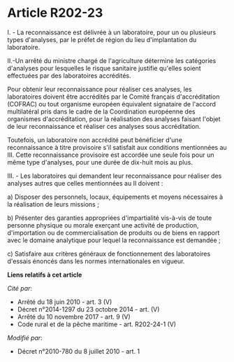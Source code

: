 # Article R202-23

I. - La reconnaissance est délivrée à un laboratoire, pour un ou plusieurs types d'analyses, par le préfet de région du lieu
d'implantation du laboratoire. 

II.-Un arrêté du ministre chargé de l'agriculture détermine les catégories d'analyses pour lesquelles le risque sanitaire
justifie qu'elles soient effectuées par des laboratoires accrédités. 

Pour obtenir leur reconnaissance pour réaliser ces analyses, les laboratoires doivent être accrédités par le Comité français
d'accréditation (COFRAC) ou tout organisme européen équivalent signataire de l'accord multilatéral pris dans le cadre de la
Coordination européenne des organismes d'accréditation, pour la réalisation des analyses faisant l'objet de leur
reconnaissance et réaliser ces analyses sous accréditation. 

Toutefois, un laboratoire non accrédité peut bénéficier d'une reconnaissance à titre provisoire s'il satisfait aux conditions
mentionnées au III. Cette reconnaissance provisoire est accordée une seule fois pour un même type d'analyses, pour une durée
de dix-huit mois au plus. 

III. - Les laboratoires qui demandent leur reconnaissance pour réaliser des analyses autres que celles mentionnées au II
doivent : 

a) Disposer des personnels, locaux, équipements et moyens nécessaires à la réalisation de leurs missions ; 

b) Présenter des garanties appropriées d'impartialité vis-à-vis de toute personne physique ou morale exerçant une activité de
production, d'importation ou de commercialisation de produits ou de biens en rapport avec le domaine analytique pour lequel
la reconnaissance est demandée ; 

c) Satisfaire aux critères généraux de fonctionnement des laboratoires d'essais énoncés dans les normes internationales en
vigueur.

**Liens relatifs à cet article**

_Cité par_:

  - Arrêté du 18 juin 2010 - art. 3 (V)
  - Décret n°2014-1297 du 23 octobre 2014 - art. (V)
  - Arrêté du 10 novembre 2017 - art. 9 (V)
  - Code rural et de la pêche maritime - art. R202-24-1 (V)

_Modifié par_:

  - Décret n°2010-780 du 8 juillet 2010 - art. 1

